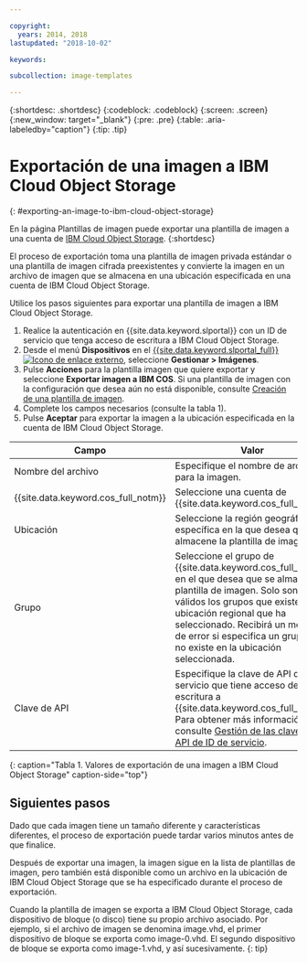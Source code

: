 ```yaml
---

copyright:
  years: 2014, 2018
lastupdated: "2018-10-02"

keywords:

subcollection: image-templates

---
```


{:shortdesc: .shortdesc}
{:codeblock: .codeblock}
{:screen: .screen}
{:new_window: target="_blank"}
{:pre: .pre}
{:table: .aria-labeledby="caption"}
{:tip: .tip}

# Exportación de una imagen a IBM Cloud Object Storage
{: #exporting-an-image-to-ibm-cloud-object-storage}

En la página Plantillas de imagen puede exportar una plantilla de imagen a una cuenta de [IBM Cloud Object Storage](/docs/services/cloud-object-storage?topic=cloud-object-storage-about-ibm-cloud-object-storage).
{:shortdesc}

El proceso de exportación toma una plantilla de imagen privada estándar o una plantilla de imagen cifrada preexistentes y convierte la imagen en un archivo de imagen que se almacena en una ubicación especificada en una cuenta de IBM Cloud Object Storage.

Utilice los pasos siguientes para exportar una plantilla de imagen a IBM Cloud Object Storage.

1. Realice la autenticación en {{site.data.keyword.slportal}} con un ID de servicio que tenga acceso de escritura a IBM Cloud Object Storage.
2. Desde el menú **Dispositivos** en el [{{site.data.keyword.slportal_full}} ![Icono de enlace externo](../../icons/launch-glyph.svg "Icono de enlace externo")](https://control.softlayer.com/), seleccione **Gestionar > Imágenes**.
3. Pulse **Acciones** para la plantilla imagen que quiere exportar y seleccione **Exportar imagen a IBM COS**. Si una plantilla de imagen con la configuración que desea aún no está disponible, consulte [Creación de una plantilla de imagen](/docs/infrastructure/image-templates?topic=image-templates-creating-an-image-template).
4. Complete los campos necesarios (consulte la tabla 1).
5. Pulse **Aceptar** para exportar la imagen a la ubicación especificada en la cuenta de IBM Cloud Object Storage.

| Campo | Valor |
| ----- | ----- |
| Nombre del archivo | Especifique el nombre de archivo para la imagen. |
| {{site.data.keyword.cos_full_notm}} | Seleccione una cuenta de {{site.data.keyword.cos_full_notm}}. |
| Ubicación | Seleccione la región geográfica específica en la que desea que se almacene la plantilla de imagen. |
| Grupo | Seleccione el grupo de {{site.data.keyword.cos_full_notm}} en el que desea que se almacene la plantilla de imagen. Solo son válidos los grupos que existen en la ubicación regional que ha seleccionado. Recibirá un mensaje de error si especifica un grupo que no existe en la ubicación seleccionada. |
| Clave de API | Especifique la clave de API de ID de servicio que tiene acceso de escritura a {{site.data.keyword.cos_full_notm}}. Para obtener más información, consulte [Gestión de las claves de API de ID de servicio](/docs/iam?topic=iam-serviceidapikeys). |
{: caption="Tabla 1. Valores de exportación de una imagen a IBM Cloud Object Storage" caption-side="top"}

## Siguientes pasos
Dado que cada imagen tiene un tamaño diferente y características diferentes, el proceso de exportación puede tardar varios minutos antes de que finalice.

Después de exportar una imagen, la imagen sigue en la lista de plantillas de imagen, pero también está disponible como un archivo en la ubicación de IBM Cloud Object Storage que se ha especificado durante el proceso de exportación.

Cuando la plantilla de imagen se exporta a IBM Cloud Object Storage, cada dispositivo de bloque (o disco) tiene su propio archivo asociado. Por ejemplo, si el archivo de imagen se denomina image.vhd, el primer dispositivo de bloque se exporta como image-0.vhd. El segundo dispositivo de bloque se exporta como image-1.vhd, y así sucesivamente.
{: tip}
